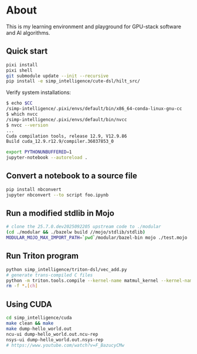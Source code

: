 # About
This is my learning environment and playground for GPU-stack software and AI algorithms.

## Quick start
```sh
pixi install
pixi shell
git submodule update --init --recursive
pip install -e simp_intelligence/cute-dsl/hilt_src/
```

Verify system installations:
```sh
$ echo $CC
/simp-intelligence/.pixi/envs/default/bin/x86_64-conda-linux-gnu-cc
$ which nvcc
/simp-intelligence/.pixi/envs/default/bin/nvcc
$ nvcc --version
...
Cuda compilation tools, release 12.9, V12.9.86
Build cuda_12.9.r12.9/compiler.36037853_0
```

```sh
export PYTHONUNBUFFERED=1
jupyter-notebook --autoreload .
```

## Convert a notebook to a source file
```sh
pip install nbconvert
jupyter nbconvert --to script foo.ipynb
```

## Run a modified stdlib in Mojo
```sh
# clone the 25.7.0.dev2025092205 upstream code to ./modular
(cd ./modular && ./bazelw build //mojo/stdlib/stdlib)
MODULAR_MOJO_MAX_IMPORT_PATH=`pwd`/modular/bazel-bin mojo ./test.mojo
```

## Run Triton program
```sh
python simp_intelligence/triton-dsl/vec_add.py
# generate trans-compiled C files
python -m triton.tools.compile --kernel-name matmul_kernel --kernel-name add_kernel --signature "*fp32,*fp32,*fp32,i32,64" --grid=1024,1024,1024 ./simp_intelligence/triton-dsl/vec_add.py
rm -f *.[ch]
```

## Using CUDA
```sh
cd simp_intelligence/cuda
make clean && make
make dump-hello_world.out
ncu-ui dump-hello_world.out.ncu-rep
nsys-ui dump-hello_world.out.nsys-rep
# https://www.youtube.com/watch?v=F_BazucyCMw
```

